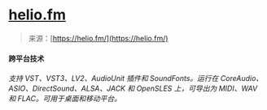 <!--yml

分类：未分类

日期：2024-05-27 14:42:37

-->

# [helio.fm](https://helio.fm/)

> 来源：[https://helio.fm/](https://helio.fm/)

#### 跨平台技术

###### 支持 VST、VST3、LV2、AudioUnit 插件和 SoundFonts。运行在 CoreAudio、ASIO、DirectSound、ALSA、JACK 和 OpenSLES 上，可导出为 MIDI、WAV 和 FLAC。可用于桌面和移动平台。
